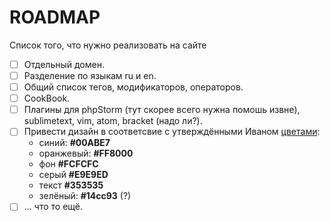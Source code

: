# ROADMAP
Список того, что нужно реализовать на сайте

- [ ] Отдельный домен.
- [ ] Разделение по языкам ru и en.
- [ ] Общий список тегов, модификаторов, операторов.
- [ ] CookBook.
- [ ] Плагины для phpStorm (тут скорее всего нужна помошь извне), sublimetext, vim, atom, bracket (надо ли?).
- [ ] Привести дизайн в соответсвие с утверждёнными Иваном [цветами](https://coolors.co/app/ff8000-00abe7-fcfcfc-e9e9ed-353535): 
    + синий: **#00ABE7**
    + оранжевый: **#FF8000**
    + фон **#FCFCFC**
    + серый **#E9E9ED**
    + текст **#353535**
    + зелёный: **#14cc93** (?)
- [ ] ... что то ещё.
